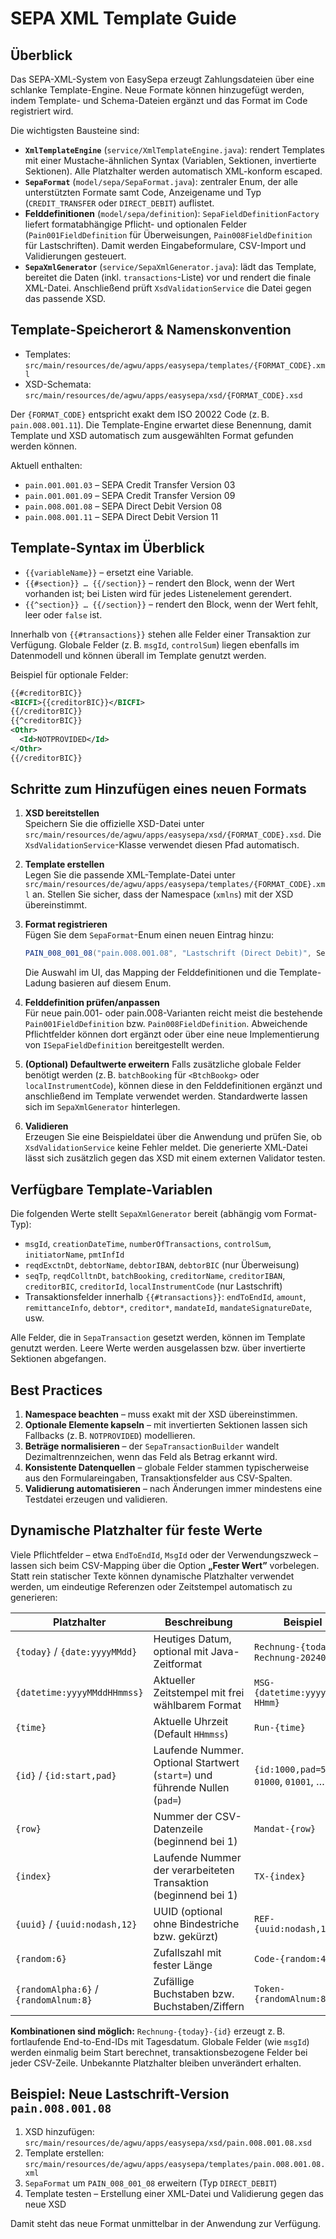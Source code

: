 # SEPA XML Template Guide

## Überblick

Das SEPA-XML-System von EasySepa erzeugt Zahlungsdateien über eine schlanke Template-Engine. Neue Formate können hinzugefügt werden, indem Template- und Schema-Dateien ergänzt und das Format im Code registriert wird.

Die wichtigsten Bausteine sind:

- **`XmlTemplateEngine`** (`service/XmlTemplateEngine.java`): rendert Templates mit einer Mustache-ähnlichen Syntax (Variablen, Sektionen, invertierte Sektionen). Alle Platzhalter werden automatisch XML-konform escaped.
- **`SepaFormat`** (`model/sepa/SepaFormat.java`): zentraler Enum, der alle unterstützten Formate samt Code, Anzeigename und Typ (`CREDIT_TRANSFER` oder `DIRECT_DEBIT`) auflistet.
- **Felddefinitionen** (`model/sepa/definition`): `SepaFieldDefinitionFactory` liefert formatabhängige Pflicht- und optionalen Felder (`Pain001FieldDefinition` für Überweisungen, `Pain008FieldDefinition` für Lastschriften). Damit werden Eingabeformulare, CSV-Import und Validierungen gesteuert.
- **`SepaXmlGenerator`** (`service/SepaXmlGenerator.java`): lädt das Template, bereitet die Daten (inkl. `transactions`-Liste) vor und rendert die finale XML-Datei. Anschließend prüft `XsdValidationService` die Datei gegen das passende XSD.

## Template-Speicherort & Namenskonvention

- Templates: `src/main/resources/de/agwu/apps/easysepa/templates/{FORMAT_CODE}.xml`
- XSD-Schemata: `src/main/resources/de/agwu/apps/easysepa/xsd/{FORMAT_CODE}.xsd`

Der `{FORMAT_CODE}` entspricht exakt dem ISO 20022 Code (z. B. `pain.008.001.11`). Die Template-Engine erwartet diese Benennung, damit Template und XSD automatisch zum ausgewählten Format gefunden werden können.

Aktuell enthalten:

- `pain.001.001.03` – SEPA Credit Transfer Version 03
- `pain.001.001.09` – SEPA Credit Transfer Version 09
- `pain.008.001.08` – SEPA Direct Debit Version 08
- `pain.008.001.11` – SEPA Direct Debit Version 11

## Template-Syntax im Überblick

- `{{variableName}}` – ersetzt eine Variable.
- `{{#section}} … {{/section}}` – rendert den Block, wenn der Wert vorhanden ist; bei Listen wird für jedes Listenelement gerendert.
- `{{^section}} … {{/section}}` – rendert den Block, wenn der Wert fehlt, leer oder `false` ist.

Innerhalb von `{{#transactions}}` stehen alle Felder einer Transaktion zur Verfügung. Globale Felder (z. B. `msgId`, `controlSum`) liegen ebenfalls im Datenmodell und können überall im Template genutzt werden.

Beispiel für optionale Felder:

```xml
{{#creditorBIC}}
<BICFI>{{creditorBIC}}</BICFI>
{{/creditorBIC}}
{{^creditorBIC}}
<Othr>
  <Id>NOTPROVIDED</Id>
</Othr>
{{/creditorBIC}}
```

## Schritte zum Hinzufügen eines neuen Formats

1. **XSD bereitstellen**  
   Speichern Sie die offizielle XSD-Datei unter `src/main/resources/de/agwu/apps/easysepa/xsd/{FORMAT_CODE}.xsd`. Die `XsdValidationService`-Klasse verwendet diesen Pfad automatisch.

2. **Template erstellen**  
   Legen Sie die passende XML-Template-Datei unter `src/main/resources/de/agwu/apps/easysepa/templates/{FORMAT_CODE}.xml` an. Stellen Sie sicher, dass der Namespace (`xmlns`) mit der XSD übereinstimmt.

3. **Format registrieren**  
   Fügen Sie dem `SepaFormat`-Enum einen neuen Eintrag hinzu:

   ```java
   PAIN_008_001_08("pain.008.001.08", "Lastschrift (Direct Debit)", SepaFormatType.DIRECT_DEBIT)
   ```

   Die Auswahl im UI, das Mapping der Felddefinitionen und die Template-Ladung basieren auf diesem Enum.

4. **Felddefinition prüfen/anpassen**  
   Für neue pain.001- oder pain.008-Varianten reicht meist die bestehende `Pain001FieldDefinition` bzw. `Pain008FieldDefinition`. Abweichende Pflichtfelder können dort ergänzt oder über eine neue Implementierung von `ISepaFieldDefinition` bereitgestellt werden.

5. **(Optional) Defaultwerte erweitern**
   Falls zusätzliche globale Felder benötigt werden (z. B. `batchBooking` für `<BtchBookg>` oder `localInstrumentCode`), können diese in den Felddefinitionen ergänzt und anschließend im Template verwendet werden. Standardwerte lassen sich im `SepaXmlGenerator` hinterlegen.

6. **Validieren**  
   Erzeugen Sie eine Beispieldatei über die Anwendung und prüfen Sie, ob `XsdValidationService` keine Fehler meldet. Die generierte XML-Datei lässt sich zusätzlich gegen das XSD mit einem externen Validator testen.

## Verfügbare Template-Variablen

Die folgenden Werte stellt `SepaXmlGenerator` bereit (abhängig vom Format-Typ):

- `msgId`, `creationDateTime`, `numberOfTransactions`, `controlSum`, `initiatorName`, `pmtInfId`
- `reqdExctnDt`, `debtorName`, `debtorIBAN`, `debtorBIC` (nur Überweisung)
- `seqTp`, `reqdColltnDt`, `batchBooking`, `creditorName`, `creditorIBAN`, `creditorBIC`, `creditorId`, `localInstrumentCode` (nur Lastschrift)
- Transaktionsfelder innerhalb `{{#transactions}}`: `endToEndId`, `amount`, `remittanceInfo`, `debtor*`, `creditor*`, `mandateId`, `mandateSignatureDate`, usw.

Alle Felder, die in `SepaTransaction` gesetzt werden, können im Template genutzt werden. Leere Werte werden ausgelassen bzw. über invertierte Sektionen abgefangen.

## Best Practices

1. **Namespace beachten** – muss exakt mit der XSD übereinstimmen.
2. **Optionale Elemente kapseln** – mit invertierten Sektionen lassen sich Fallbacks (z. B. `NOTPROVIDED`) modellieren.
3. **Beträge normalisieren** – der `SepaTransactionBuilder` wandelt Dezimaltrennzeichen, wenn das Feld als Betrag erkannt wird.
4. **Konsistente Datenquellen** – globale Felder stammen typischerweise aus den Formulareingaben, Transaktionsfelder aus CSV-Spalten.
5. **Validierung automatisieren** – nach Änderungen immer mindestens eine Testdatei erzeugen und validieren.

## Dynamische Platzhalter für feste Werte

Viele Pflichtfelder – etwa `EndToEndId`, `MsgId` oder der Verwendungszweck – lassen sich beim CSV-Mapping über die Option **„Fester Wert”** vorbelegen. Statt rein statischer Texte können dynamische Platzhalter verwendet werden, um eindeutige Referenzen oder Zeitstempel automatisch zu generieren:

| Platzhalter | Beschreibung | Beispiel |
|-------------|--------------|----------|
| `{today}` / `{date:yyyyMMdd}` | Heutiges Datum, optional mit Java-Zeitformat | `Rechnung-{today}` → `Rechnung-20240512` |
| `{datetime:yyyyMMddHHmmss}` | Aktueller Zeitstempel mit frei wählbarem Format | `MSG-{datetime:yyyyMMdd-HHmm}` |
| `{time}` | Aktuelle Uhrzeit (Default `HHmmss`) | `Run-{time}` |
| `{id}` / `{id:start,pad}` | Laufende Nummer. Optional Startwert (`start=`) und führende Nullen (`pad=`) | `{id:1000,pad=5}` → `01000`, `01001`, … |
| `{row}` | Nummer der CSV-Datenzeile (beginnend bei 1) | `Mandat-{row}` |
| `{index}` | Laufende Nummer der verarbeiteten Transaktion (beginnend bei 1) | `TX-{index}` |
| `{uuid}` / `{uuid:nodash,12}` | UUID (optional ohne Bindestriche bzw. gekürzt) | `REF-{uuid:nodash,12}` |
| `{random:6}` | Zufallszahl mit fester Länge | `Code-{random:4}` |
| `{randomAlpha:6}` / `{randomAlnum:8}` | Zufällige Buchstaben bzw. Buchstaben/Ziffern | `Token-{randomAlnum:8}` |

**Kombinationen sind möglich:** `Rechnung-{today}-{id}` erzeugt z. B. fortlaufende End-to-End-IDs mit Tagesdatum. Globale Felder (wie `msgId`) werden einmalig beim Start berechnet, transaktionsbezogene Felder bei jeder CSV-Zeile. Unbekannte Platzhalter bleiben unverändert erhalten.

## Beispiel: Neue Lastschrift-Version `pain.008.001.08`

1. XSD hinzufügen: `src/main/resources/de/agwu/apps/easysepa/xsd/pain.008.001.08.xsd`
2. Template erstellen: `src/main/resources/de/agwu/apps/easysepa/templates/pain.008.001.08.xml`
3. `SepaFormat` um `PAIN_008_001_08` erweitern (Typ `DIRECT_DEBIT`)
4. Template testen – Erstellung einer XML-Datei und Validierung gegen das neue XSD

Damit steht das neue Format unmittelbar in der Anwendung zur Verfügung.
